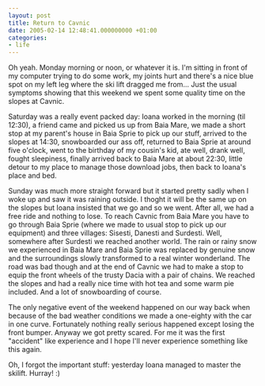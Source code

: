 ```yaml
---
layout: post
title: Return to Cavnic
date: 2005-02-14 12:48:41.000000000 +01:00
categories:
- life
---
```

Oh yeah. Monday morning or noon, or whatever it is. I'm sitting in front of my computer trying to do some work, my joints hurt and there's a nice blue spot on my left leg where the ski lift dragged me from... Just the usual symptoms showing that this weekend we spent some quality time on the slopes at Cavnic.

Saturday was a really event packed day: Ioana worked in the morning (til 12:30), a friend came and picked us up from Baia Mare, we made a short stop at my parent's house in Baia Sprie to pick up our stuff, arrived to the slopes at 14:30, snowboarded our ass off, returned to Baia Sprie at around five o'clock, went to the birthday of my cousin's kid, ate well, drank well, fought sleepiness, finally arrived back to Baia Mare at about 22:30, little detour to my place to manage those download jobs, then back to Ioana's place and bed.

Sunday was much more straight forward but it started pretty sadly when I woke up and saw it was raining outside. I thoght it will be the same up on the slopes but Ioana insisted that we go and so we went. After all, we had a free ride and nothing to lose. To reach Cavnic from Baia Mare you have to go through Baia Sprie (where we made to usual stop to pick up our equipment) and three villages: Sisesti, Danesti and Surdesti. Well, somewhere after Surdesti we reached another world. The rain or rainy snow we experienced in Baia Mare and Baia Sprie was replaced by genuine snow and the surroundings slowly transformed to a real winter wonderland. The road was bad though and at the end of Cavnic we had to make a stop to equip the front wheels of the trusty Dacia with a pair of chains. We reached the slopes and had a really nice time with hot tea and some warm pie included. And a lot of snowboarding of course.

The only negative event of the weekend happened on our way back when because of the bad weather conditions we made a one-eighty with the car in one curve. Fortunately nothing really serious happened except losing the front bumper. Anyway we got pretty scared. For me it was the first "accident" like experience and I hope I'll never experience something like this again.

Oh, I forgot the important stuff: yesterday Ioana managed to master the skilift. Hurray! :)
